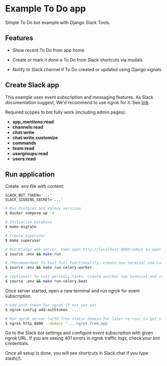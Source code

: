 # Example To Do app

Simple To Do bot example with Django Slack Tools.

## Features

- Show recent To Do from app home

- Create or mark it done a To Do from Slack shortcuts via modals

- Notify to Slack channel if To Do created or updated using Django signals

## Create Slack app

This example uses event subscription and messaging features. As Slack documentation suggest, We'd recommend to use ngrok for it. See [link](https://api.slack.com/start/building/bolt-python).

Required scopes to bot fully work (including admin pages):

- **app_mentions:read**
- **channels:read**
- **chat:write**
- **chat:write.customize**
- **commands**
- **team:read**
- **usergroups:read**
- **users:read**

## Run application

Create .env file with content:

```dotenv
SLACK_BOT_TOKEN='...'
SLACK_SIGNING_SECRET='...'
```

```bash
# Run Postgres and Valkey services
$ docker compose up -d

# Initialize database
$ make migrate

# Create superuser
$ make superuser

# Run Django web server, then open http://localhost:8000/admin to open admin page
$ source .env && make run

# (Recommended) To test full functionality, create new terminal and run Celery worker
$ source .env && make run-celery-worker

# (Optional) To test periodic tasks, create another new terminal and run Celery Beat scheduler
$ source .env && make run-celery-beat
```

Once server started, open a new terminal and run ngrok for event subscription.

```bash
# Add auth token for ngrok if not set yet
$ ngrok config add-authtoken '...'

# Run ngrok server (with free static domain for later re-run) to get Slack events
$ ngrok http 8000 --domain '....ngrok.free.app'
```

Go to the Slack bot settings and configure event subscription with given ngrok URL. If you are seeing 401 errors in ngrok traffic logs, check your bot credentials.

Once all setup is done, you will see shortcuts in Slack chat if you type slash(/).

